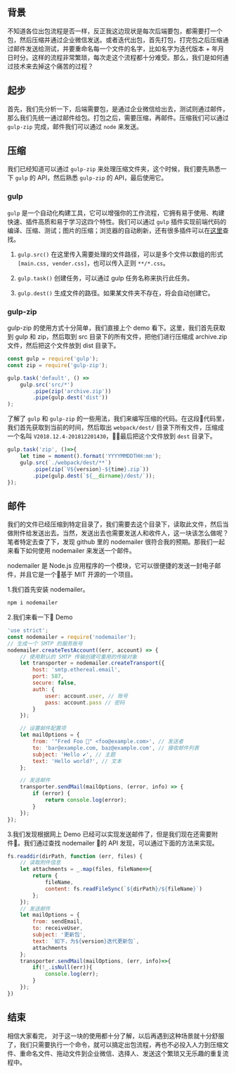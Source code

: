 ## 背景

不知道各位出包流程是否一样，反正我这边现状是每次后端要包，都需要打一个包，然后压缩并通过企业微信发送。或者迭代出包，首先打包，打完包之后压缩通过邮件发送给测试，并要重命名每一个文件的名字，比如名字为迭代版本 + 年月日时分。这样的流程非常繁琐，每次走这个流程都十分难受。那么，我们是如何通过技术来去掉这个痛苦的过程？

## 起步

首先，我们先分析一下，后端需要包，是通过企业微信给出去，测试则通过邮件，那么我们先统一通过邮件给包。打包之后，需要压缩，再邮件。压缩我们可以通过 `gulp-zip` 完成，邮件我们可以通过 `node` 来发送。

## 压缩

我们已经知道可以通过 `gulp-zip` 来处理压缩文件夹，这个时候，我们要先熟悉一下 `gulp` 的 API，然后熟悉 `gulp-zip` 的 API，最后使用它。

### gulp

`gulp` 是一个自动化构建工具，它可以增强你的工作流程，它拥有易于使用、构建快速、插件高质和易于学习这四个特性。我们可以通过 `gulp` 插件实现前端代码的编译、压缩、测试；图片的压缩；浏览器的自动刷新，还有很多插件可以在[这里](https://gulpjs.com/plugins/)查找。

1. `gulp.src()` 在这里传入需要处理的文件路径，可以是多个文件以数组的形式`[main.css, vender.css]`，也可以传入正则 `**/*.css`。

2. `gulp.task()` 创建任务，可以通过 gulp 任务名称来执行此任务。

3. `gulp.dest()` 生成文件的路径。如果某文件夹不存在，将会自动创建它。

### gulp-zip

gulp-zip 的使用方式十分简单，我们直接上个 demo 看下。这里，我们首先获取到 gulp 和 zip，然后取到 src 目录下的所有文件，把他们进行压缩成 archive.zip 文件，然后把这个文件放到 dist 目录下。

```js
const gulp = require('gulp');
const zip = require('gulp-zip');

gulp.task('default', () =>
    gulp.src('src/*')
        .pipe(zip('archive.zip'))
        .pipe(gulp.dest('dist'))
);
```

了解了 `gulp` 和 `gulp-zip` 的一些用法，我们来编写压缩的代码。在这段代码里，我们首先获取到当前的时间，然后取出 `webpack/dest/` 目录下所有文件，压缩成一个名叫 `V2018.12.4-201812201430`，最后把这个文件放到 `dest` 目录下。

```js
gulp.task('zip', ()=>{
    let time = moment().format('YYYYMMDDTHH:mm');
    gulp.src(`./webpack/dest/**`)
        .pipe(zip(`V${version}-${time}.zip`))
        .pipe(gulp.dest(`${__dirname}/dest/`));
});
```

## 邮件

我们的文件已经压缩到特定目录了，我们需要去这个目录下，读取此文件，然后当做附件给发送出去。当然，发送出去也需要发送人和收件人，这一块该怎么做呢？笔者特定去查了下，发现 github 里的 nodemailer 很符合我的预期。那我们一起来看下如何使用 nodemailer 来发送一个邮件。

nodemailer 是 Node.js 应用程序的一个模块，它可以很便捷的发送一封电子邮件，并且它是一个基于 MIT 开源的一个项目。

1.我们首先安装 nodemailer。

```js
npm i nodemailer
```


2.我们来看一下 Demo

```js
'use strict';
const nodemailer = require('nodemailer');
// 生成一个 SMTP 的服务账号
nodemailer.createTestAccount((err, account) => {
    // 使用默认的 SMTP 传输创建可重用的传输对象
    let transporter = nodemailer.createTransport({
        host: 'smtp.ethereal.email',
        port: 587,
        secure: false,
        auth: {
            user: account.user, // 账号
            pass: account.pass // 密码
        }
    });

    // 设置邮件配置项
    let mailOptions = {
        from: '"Fred Foo 👻" <foo@example.com>', // 发送者
        to: 'bar@example.com, baz@example.com', // 接收邮件列表
        subject: 'Hello ✔', // 主题
        text: 'Hello world?', // 文本
    };

    // 发送邮件
    transporter.sendMail(mailOptions, (error, info) => {
        if (error) {
            return console.log(error);
        }
    });
});
```

3.我们发现根据网上 Demo 已经可以实现发送邮件了，但是我们现在还需要附件。我们通过查找 nodemailer 的 API 发现，可以通过下面的方法来实现。

```js
fs.readdir(dirPath, function (err, files) {
    // 读取附件信息
    let attachments = _.map(files, fileName=>{
        return {
            fileName,
            content: fs.readFileSync(`${dirPath}/${fileName}`)
        };
    });
    // 发送邮件
    let mailOptions = {
        from: sendEmail,
        to: receiveUser,
        subject: '更新包',
        text: `如下，为${version}迭代更新包`,
        attachments
    };
    transporter.sendMail(mailOptions, (err, info)=>{
        if(!_.isNull(err)){
            console.log(err);
        }
    });
})
```

## 结束

相信大家看完， 对于这一块的使用都十分了解，以后再遇到这种场景就十分舒服了，我们只需要执行一个命令，就可以搞定出包流程，再也不必投入人力到压缩文件、重命名文件、拖动文件到企业微信、选择人、发送这个繁琐又无乐趣的重复流程中。